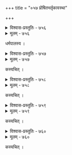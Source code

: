 +++
title = "०५७ प्रोषितभर्तृकावस्था"

+++



<details><summary>विश्वास-प्रस्तुतिः - ७५६</summary>

अविरलपतद्बाष्पोत्पीडप्रसिक्तकपोलया   
वचनविषयः सन्देशो’न्यस् तया विहितो न ते ।  
मनसि किम् अपि ध्यायन्त्या तु क्षणं तव कान्तया   
पथिक निहिता दृष्टिः कष्टं नवे करुणाङ्कुरे ॥७५६॥
</details>

<details><summary>मूलम् - ७५६</summary>

अविरलपतद्बाष्पोत्पीडप्रसिक्तकपोलया   
वचनविषयः सन्देशो’न्यस् तया विहितो न ते ।  
मनसि किम् अपि ध्यायन्त्या तु क्षणं तव कान्तया   
पथिक निहिता दृष्टिः कष्टं नवे करुणाङ्कुरे ॥७५६॥
</details>


धर्मपालस्य ।  



<details><summary>विश्वास-प्रस्तुतिः - ७५७</summary>

पक्ष्माग्रस्खलिताश्रुधौतवलया निष्पन्दतारेक्षणा  
बिभ्राणा करपल्लवेन सततं क्षामं कपोलस्थलम् ।  
सेदानीं लिखितेव काम् अपि गतावस्थां सखीभिश् चिराद्  
आसन्नावधिवासरप्रकटितप्रत्याशयाश्वास्यते ॥७५७॥
</details>

<details><summary>मूलम् - ७५७</summary>

पक्ष्माग्रस्खलिताश्रुधौतवलया निष्पन्दतारेक्षणा  
बिभ्राणा करपल्लवेन सततं क्षामं कपोलस्थलम् ।  
सेदानीं लिखितेव काम् अपि गतावस्थां सखीभिश् चिराद्  
आसन्नावधिवासरप्रकटितप्रत्याशयाश्वास्यते ॥७५७॥
</details>


कस्यचित् ।  



<details><summary>विश्वास-प्रस्तुतिः - ७५८</summary>

विच्छिन्ने’वधिवासरे क्षणम् अथ त्वद्वर्त्मवातायनं  
वारं वारम् उपेत्य निर्घृणतया निश्चित्य किञ्चित् ततः ।  
सम्प्रत्य् एव निवेद्य केलिकुररीः सास्रं सखीभ्यः शिशोर्  
माधव्याः सहकारकेण करुणः पाणिग्रहः कल्पितः ॥७५८॥
</details>

<details><summary>मूलम् - ७५८</summary>

विच्छिन्ने’वधिवासरे क्षणम् अथ त्वद्वर्त्मवातायनं  
वारं वारम् उपेत्य निर्घृणतया निश्चित्य किञ्चित् ततः ।  
सम्प्रत्य् एव निवेद्य केलिकुररीः सास्रं सखीभ्यः शिशोर्  
माधव्याः सहकारकेण करुणः पाणिग्रहः कल्पितः ॥७५८॥
</details>


कस्यचित् ।  



<details><summary>विश्वास-प्रस्तुतिः - ७५९</summary>

निपतति शयने तव स्मरन्ती  
पथिकवधूर् अवधूतजीविताशा ।  
जलधरसमयस्य केतुभूतां  
वकुललताम् अवलोक्य पुष्पिताग्राम् ॥७५९॥
</details>

<details><summary>मूलम् - ७५९</summary>

निपतति शयने तव स्मरन्ती  
पथिकवधूर् अवधूतजीविताशा ।  
जलधरसमयस्य केतुभूतां  
वकुललताम् अवलोक्य पुष्पिताग्राम् ॥७५९॥
</details>


कस्यचित् ।  



<details><summary>विश्वास-प्रस्तुतिः - ७६०</summary>

आदूरात् प्रतिपान्थम् आहितदृशः प्रत्याशयोन्मीलति   
ध्वान्ते स्वान्तम् अहर् व्यये’पि न परावृत्तं कुरङ्गीदृशः ।  
तस्या निःसहबाहुवल्लिविगलद्धम्मिल्लवद् भङ्गुर   
ग्रीवं दीर्घम् अजीववत् प्रियसखीवर्गेण नीतं वपुः ॥७६०॥
</details>

<details><summary>मूलम् - ७६०</summary>

आदूरात् प्रतिपान्थम् आहितदृशः प्रत्याशयोन्मीलति   
ध्वान्ते स्वान्तम् अहर् व्यये’पि न परावृत्तं कुरङ्गीदृशः ।  
तस्या निःसहबाहुवल्लिविगलद्धम्मिल्लवद् भङ्गुर   
ग्रीवं दीर्घम् अजीववत् प्रियसखीवर्गेण नीतं वपुः ॥७६०॥
</details>


कस्यचित् ।  

